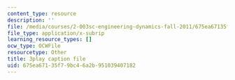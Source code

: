 ```yaml
---
content_type: resource
description: ''
file: /media/courses/2-003sc-engineering-dynamics-fall-2011/675ea67135f79bc46a2b951039407182_wzEqF_UQkks.srt
file_type: application/x-subrip
learning_resource_types: []
ocw_type: OCWFile
resourcetype: Other
title: 3play caption file
uid: 675ea671-35f7-9bc4-6a2b-951039407182
---
```

